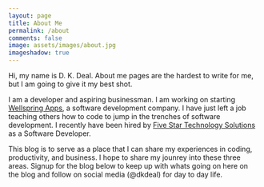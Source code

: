 ```yaml
---
layout: page
title: About Me
permalink: /about
comments: false
image: assets/images/about.jpg
imageshadow: true
---
```


Hi, my name is D. K. Deal. About me pages are the hardest to write for me, but I am going to give it my best shot.

I am a developer and aspiring businessman. I am working on starting <a href="https://wellspringapps.io">Wellspring Apps</a>, a software development company. I have just left a job teaching others how to code to jump in the trenches of software development. I recently have been hired by <a href="https://five-startech.com/">Five Star Technology Solutions</a> as a Software Developer. 

This blog is to serve as a place that I can share my experiences in coding, productivity, and business. I hope to share my jounrey into these three areas. Signup for the blog below to keep up with whats going on here on the blog and follow on social media (@dkdeal) for day to day life.
